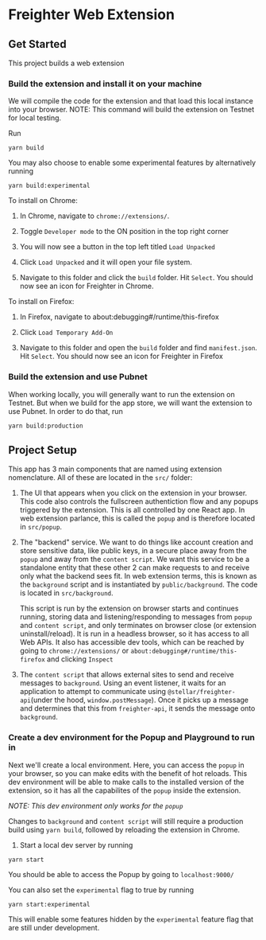# Freighter Web Extension

## Get Started

This project builds a web extension

### Build the extension and install it on your machine

We will compile the code for the extension and that load this local instance
into your browser. NOTE: This command will build the extension on Testnet for
local testing.

Run

```
yarn build
```

You may also choose to enable some experimental features by alternatively
running

```
yarn build:experimental
```

To install on Chrome:

1. In Chrome, navigate to `chrome://extensions/`.

2. Toggle `Developer mode` to the ON position in the top right corner

3. You will now see a button in the top left titled `Load Unpacked`

4. Click `Load Unpacked` and it will open your file system.

5. Navigate to this folder and click the `build` folder. Hit `Select`. You
   should now see an icon for Freighter in Chrome.

To install on Firefox:

1. In Firefox, navigate to about:debugging#/runtime/this-firefox

2. Click `Load Temporary Add-On`

3. Navigate to this folder and open the `build` folder and find `manifest.json`.
   Hit `Select`. You should now see an icon for Freighter in Firefox

### Build the extension and use Pubnet

When working locally, you will generally want to run the extension on Testnet.
But when we build for the app store, we will want the extension to use Pubnet.
In order to do that, run

```
yarn build:production
```

## Project Setup

This app has 3 main components that are named using extension nomenclature. All
of these are located in the `src/` folder:

1. The UI that appears when you click on the extension in your browser. This
   code also controls the fullscreen authentiction flow and any popups triggered
   by the extension. This is all controlled by one React app. In web extension
   parlance, this is called the `popup` and is therefore located in `src/popup`.

2. The "backend" service. We want to do things like account creation and store
   sensitive data, like public keys, in a secure place away from the `popup` and
   away from the `content script`. We want this service to be a standalone
   entity that these other 2 can make requests to and receive only what the
   backend sees fit. In web extension terms, this is known as the `background`
   script and is instantiated by `public/background`. The code is located in
   `src/background`.

   This script is run by the extension on browser starts and continues running,
   storing data and listening/responding to messages from `popup` and
   `content script`, and only terminates on browser close (or extension
   uninstall/reload). It is run in a headless browser, so it has access to all
   Web APIs. It also has accessible dev tools, which can be reached by going to
   `chrome://extensions/` or `about:debugging#/runtime/this-firefox` and
   clicking `Inspect`

3. The `content script` that allows external sites to send and receive messages
   to `background`. Using an event listener, it waits for an application to
   attempt to communicate using `@stellar/freighter-api`(under the hood,
   `window.postMessage`). Once it picks up a message and determines that this
   from `freighter-api`, it sends the message onto `background`.

### Create a dev environment for the Popup and Playground to run in

Next we'll create a local environment. Here, you can access the `popup` in your
browser, so you can make edits with the benefit of hot reloads. This dev
environment will be able to make calls to the installed version of the
extension, so it has all the capabilites of the `popup` inside the extension.

_NOTE: This dev environment only works for the `popup`_

Changes to `background` and `content script` will still require a production
build using `yarn build`, followed by reloading the extension in Chrome.

1. Start a local dev server by running

```
yarn start
```

You should be able to access the Popup by going to `localhost:9000/`

You can also set the `experimental` flag to true by running

```
yarn start:experimental
```

This will enable some features hidden by the `experimental` feature flag that
are still under development.
